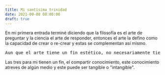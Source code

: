 ```yaml
---
title: Mi santísima trinidad
date: 2021-09-08 08:00:00
draft: true
---
```

En mi primera entrada terminé diciendo que la filosofía es el arte de preguntar y la ciencia el arte de responder, entonces el arte la defino como la capacidad de crear o re-crear y estas se complementan así mismo.

<pre>
Aun que el arte tiene un fin estético, no necesariamente tiene que ser así en todo. Podemos hacer arte para nosotros, para sentirnos mejor o por el simple hecho de descargar nuestra creatividad y materializarla.
</pre>

Las tres para mi tienen un fin, el compartir conocimiento, este conocimiento atreves de algún medio y este puede ser tangible o "intangible".